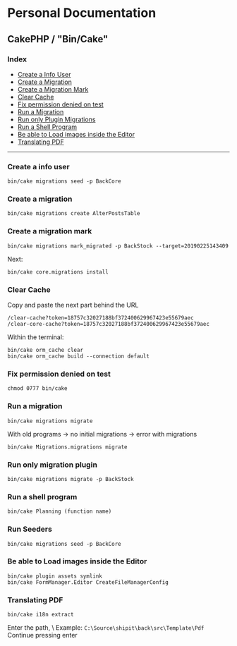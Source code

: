 # Personal Documentation
## CakePHP / "Bin/Cake"

### Index
- [Create a Info User](#Create-a-info-user)
- [Create a Migration](#Create-a-migration)
- [Create a Migration Mark](#Create-a-migration-mark)
- [Clear Cache](#Clear-cache)
- [Fix permission denied on test](#fix-permission-denied-on-test)
- [Run a Migration](#Run-a-migration)
- [Run only Plugin Migrations](#Run-only-migration-plugin)
- [Run a Shell Program](#Run-a-shell-program)
- [Be able to Load images inside the Editor](#Be-able-to-Load-images-inside-the-Editor)
- [Translating PDF](#Translating-PDF)

---

### Create a info user
```
bin/cake migrations seed -p BackCore
```

### Create a migration
```
bin/cake migrations create AlterPostsTable
```
### Create a migration mark
```
bin/cake migrations mark_migrated -p BackStock --target=20190225143409
```
Next:
```
bin/cake core.migrations install
```

### Clear Cache
Copy and paste the next part behind the URL
```
/clear-cache?token=18757c32027188bf372400629967423e55679aec
/clear-core-cache?token=18757c32027188bf372400629967423e55679aec
```
Within the terminal:
```
bin/cake orm_cache clear
bin/cake orm_cache build --connection default
```

### Fix permission denied on test 
```
chmod 0777 bin/cake
```

### Run a migration
```
bin/cake migrations migrate
```
With old programs -> no initial migrations -> error with migrations
```
bin/cake Migrations.migrations migrate
```

### Run only migration plugin
``` 
bin/cake migrations migrate -p BackStock
```

### Run a shell program
```
bin/cake Planning (function name)
```

### Run Seeders
```
bin/cake migrations seed -p BackCore
```

### Be able to Load images inside the Editor
```
bin/cake plugin assets symlink
bin/cake FormManager.Editor CreateFileManagerConfig
```

### Translating PDF
```
bin/cake i18n extract
```
Enter the path, \ Example: ``C:\Source\shipit\back\src\Template\Pdf`` \
Continue pressing enter
